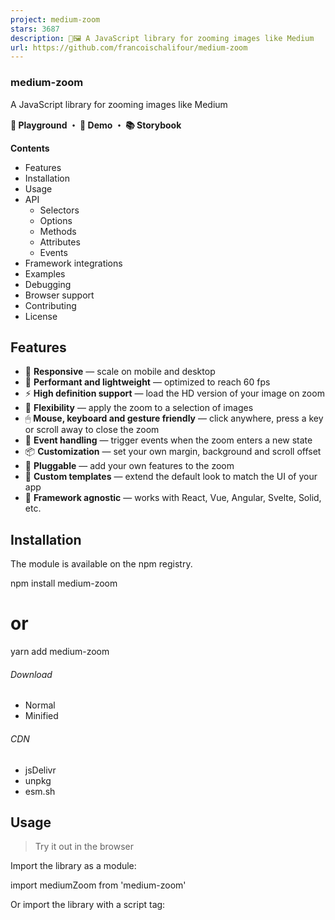 ```yaml
---
project: medium-zoom
stars: 3687
description: 🔎🖼 A JavaScript library for zooming images like Medium
url: https://github.com/francoischalifour/medium-zoom
---
```


### medium-zoom

A JavaScript library for zooming images like Medium

  

  
  
**🔬 Playground ・ 🔎 Demo ・ 📚 Storybook**

**Contents**

-   Features
-   Installation
-   Usage
-   API
    -   Selectors
    -   Options
    -   Methods
    -   Attributes
    -   Events
-   Framework integrations
-   Examples
-   Debugging
-   Browser support
-   Contributing
-   License

Features
--------

-   📱 **Responsive** — scale on mobile and desktop
-   🚀 **Performant and lightweight** — optimized to reach 60 fps
-   ⚡️ **High definition support** — load the HD version of your image on zoom
-   🔎 **Flexibility** — apply the zoom to a selection of images
-   🖱 **Mouse, keyboard and gesture friendly** — click anywhere, press a key or scroll away to close the zoom
-   🎂 **Event handling** — trigger events when the zoom enters a new state
-   📦 **Customization** — set your own margin, background and scroll offset
-   🔧 **Pluggable** — add your own features to the zoom
-   💎 **Custom templates** — extend the default look to match the UI of your app
-   🔌 **Framework agnostic** — works with React, Vue, Angular, Svelte, Solid, etc.

Installation
------------

The module is available on the npm registry.

npm install medium-zoom
# or
yarn add medium-zoom

###### Download

-   Normal
-   Minified

###### CDN

-   jsDelivr
-   unpkg
-   esm.sh

Usage
-----

> Try it out in the browser

Import the library as a module:

import mediumZoom from 'medium-zoom'

Or import the library with a script tag:

<script src\="node\_modules/medium-zoom/dist/medium-zoom.min.js"\></script\>

That's it! You don't need to import any CSS styles.

Assuming you add the `data-zoomable` attribute to your images:

mediumZoom('\[data-zoomable\]')

Tip

If you want to control when to inject the Medium Zoom CSS styles, you can use the pure JavaScript bundle:

import mediumZoom from 'medium-zoom/dist/pure'
import 'medium-zoom/dist/style.css'

API
---

mediumZoom(selector?: string | HTMLElement | HTMLElement\[\] | NodeList, options?: object): Zoom

### Selectors

The selector allows attaching images to the zoom. It can be of the following types:

-   CSS selectors
-   `HTMLElement`
-   `NodeList`
-   `Array`

// CSS selector
mediumZoom('\[data-zoomable\]')

// HTMLElement
mediumZoom(document.querySelector('#cover'))

// NodeList
mediumZoom(document.querySelectorAll('\[data-zoomable\]'))

// Array
const images \= \[
  document.querySelector('#cover'),
  ...document.querySelectorAll('\[data-zoomable\]'),
\]

mediumZoom(images)

### Options

The options enable the customization of the zoom. They are defined as an object with the following properties:

Property

Type

Default

Description

`margin`

`number`

`0`

The space outside the zoomed image

`background`

`string`

`"#fff"`

The background of the overlay

`scrollOffset`

`number`

`40`

The number of pixels to scroll to close the zoom

`container`

`string` | `HTMLElement` | `object`

`null`

The viewport to render the zoom in  
Read more →

`template`

`string` | `HTMLTemplateElement`

`null`

The template element to display on zoom  
Read more →

mediumZoom('\[data-zoomable\]', {
  margin: 24,
  background: '#BADA55',
  scrollOffset: 0,
  container: '#zoom-container',
  template: '#zoom-template',
})

### Methods

#### `open({ target?: HTMLElement }): Promise<Zoom>`

Opens the zoom and returns a promise resolving with the zoom.

const zoom \= mediumZoom('\[data-zoomable\]')

zoom.open()

_Emits an event `open` on animation start and `opened` when completed._

#### `close(): Promise<Zoom>`

Closes the zoom and returns a promise resolving with the zoom.

const zoom \= mediumZoom('\[data-zoomable\]')

zoom.close()

_Emits an event `close` on animation start and `closed` when completed._

#### `toggle({ target?: HTMLElement }): Promise<Zoom>`

Opens the zoom when closed / dismisses the zoom when opened, and returns a promise resolving with the zoom.

const zoom \= mediumZoom('\[data-zoomable\]')

zoom.toggle()

#### `attach(...selectors: string[] | HTMLElement[] | NodeList[] | Array[]): Zoom`

Attaches the images to the zoom and returns the zoom.

const zoom \= mediumZoom()

zoom.attach('#image-1', '#image-2')
zoom.attach(
  document.querySelector('#image-3'),
  document.querySelectorAll('\[data-zoomable\]')
)

#### `detach(...selectors: string[] | HTMLElement[] | NodeList[] | Array[]): Zoom`

Releases the images from the zoom and returns the zoom.

const zoom \= mediumZoom('\[data-zoomable\]')

zoom.detach('#image-1', document.querySelector('#image-2')) // detach two images
zoom.detach() // detach all images

_Emits an event `detach` on the image._

#### `update(options: object): Zoom`

Updates the options and returns the zoom.

const zoom \= mediumZoom('\[data-zoomable\]')

zoom.update({ background: '#BADA55' })

_Emits an event `update` on each image of the zoom._

#### `clone(options?: object): Zoom`

Clones the zoom with provided options merged with the current ones and returns the zoom.

const zoom \= mediumZoom('\[data-zoomable\]', { background: '#BADA55' })

const clonedZoom \= zoom.clone({ margin: 48 })

clonedZoom.getOptions() // => { background: '#BADA55', margin: 48, ... }

#### `on(type: string, listener: () => void, options?: boolean | AddEventListenerOptions): Zoom`

Registers the listener on each target of the zoom.

The same `options` as `addEventListener` are used.

const zoom \= mediumZoom('\[data-zoomable\]')

zoom.on('closed', event \=> {
  // the image has been closed
})

zoom.on(
  'open',
  event \=> {
    // the image has been opened (tracked only once)
  },
  { once: true }
)

The zoom object is accessible in `event.detail.zoom`.

#### `off(type: string, listener: () => void, options?: boolean | AddEventListenerOptions): Zoom`

Removes the previously registered listener on each target of the zoom.

The same `options` as `removeEventListener` are used.

const zoom \= mediumZoom('\[data-zoomable\]')

function listener(event) {
  // ...
}

zoom.on('open', listener)
// ...
zoom.off('open', listener)

The zoom object is accessible in `event.detail.zoom`.

#### `getOptions(): object`

Returns the zoom options as an object.

const zoom \= mediumZoom({ background: '#BADA55' })

zoom.getOptions() // => { background: '#BADA55', ... }

#### `getImages(): HTMLElement[]`

Returns the images attached to the zoom as an array of `HTMLElement`s.

const zoom \= mediumZoom('\[data-zoomable\]')

zoom.getImages() // => \[HTMLElement, HTMLElement\]

#### `getZoomedImage(): HTMLElement`

Returns the current zoomed image as an `HTMLElement` or `null` if none.

const zoom \= mediumZoom('\[data-zoomable\]')

zoom.getZoomedImage() // => null
zoom.open().then(() \=> {
  zoom.getZoomedImage() // => HTMLElement
})

### Attributes

#### `data-zoom-src`

Specifies the high definition image to open on zoom. This image loads when the user clicks on the source image.

<img src\="image-thumbnail.jpg" data-zoom-src\="image-hd.jpg" alt\="My image" />

### Events

Event

Description

open

Fired immediately when the `open` method is called

opened

Fired when the zoom has finished being animated

close

Fired immediately when the `close` method is called

closed

Fired when the zoom out has finished being animated

detach

Fired when the `detach` method is called

update

Fired when the `update` method is called

const zoom \= mediumZoom('\[data-zoomable\]')

zoom.on('open', event \=> {
  // track when the image is zoomed
})

The zoom object is accessible in `event.detail.zoom`.

Framework integrations
----------------------

Medium Zoom is a JavaScript library that can be used with any framework. Here are some integrations that you can use to get started quickly:

-   React
-   React Markdown
-   Vue
-   Svelte

Examples
--------

Trigger a zoom from another element

const button \= document.querySelector('\[data-action="zoom"\]')
const zoom \= mediumZoom('#image')

button.addEventListener('click', () \=> zoom.open())

Track an event (for analytics)

You can use the `open` event to keep track of how many times a user interacts with your image. This can be useful if you want to gather some analytics on user engagement.

let counter \= 0
const zoom \= mediumZoom('#image-tracked')

zoom.on('open', event \=> {
  console.log(\`"${event.target.alt}" has been zoomed ${++counter} times\`)
})

Detach a zoom once closed

const zoom \= mediumZoom('\[data-zoomable\]')

zoom.on('closed', () \=> zoom.detach(), { once: true })

Attach jQuery elements

jQuery elements are compatible with `medium-zoom` once converted to an array.

mediumZoom($('\[data-zoomable\]').toArray())

Create a zoomable React component

import React, { useRef } from 'react'
import mediumZoom from 'medium-zoom'

export function ImageZoom({ options, ...props }) {
  const zoomRef \= useRef(null)

  function getZoom() {
    if (zoomRef.current \=== null) {
      zoomRef.current \= mediumZoom(options)
    }

    return zoomRef.current
  }

  function attachZoom(image) {
    const zoom \= getZoom()

    if (image) {
      zoom.attach(image)
    } else {
      zoom.detach()
    }
  }

  return <img {...props} ref\={attachZoom} /\>
}

  

You can see more examples including React and Vue, or check out the storybook.

Debugging
---------

### The zoomed image is not visible

The library doesn't provide a `z-index` value on the zoomed image to avoid conflicts with other frameworks. Some frameworks might specify a `z-index` for their elements, which makes the zoomed image not visible.

If that's the case, you can provide a `z-index` value in your CSS:

.medium-zoom-overlay,
.medium-zoom-image--opened {
  z-index: 999;
}

Browser support
---------------

IE

Edge

Chrome

Firefox

Safari

10\*

12\*

36

34

9

\* _These browsers require a `template` polyfill when using custom templates_.

> Cross-browser testing is sponsored by

Contributing
------------

-   Run `yarn` to install Node dev dependencies
-   Run `yarn start` to build the library in watch mode
-   Run `yarn run storybook` to see your changes at http://localhost:9001

Please read the contributing guidelines for more detailed explanations.

_You can also use npm._

License
-------

MIT © François Chalifour
